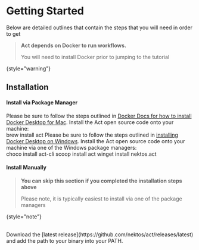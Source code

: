 # Getting Started

Below are detailed outlines that contain the steps that you will need in order to get 

> **Act depends on Docker to run workflows.**
>
> You will need to install Docker prior to jumping to the tutorial
>
{style="warning"}


## Installation
#### Install via Package Manager
<tabs>
<tab title="MacOS">
<procedure type="steps">
<step>Please be sure to follow the steps outlined in <a href="https://docs.docker.com/docker-for-mac/install/">Docker Docs for how to install Docker Desktop for Mac</a>.</step>
<step>Install the Act open source code onto your machine:
<br/>
<code-block lang="bash">brew install act</code-block>
</step>
</procedure>
</tab>
<tab title="Widows">
<procedure type="steps">
<step>Please be sure to follow the steps outlined in <a href="https://docs.docker.com/docker-for-windows/install/">installing Docker Desktop on Windows</a>.</step>
<step>Install the Act open source code onto your machine via one of the Windows package managers:
<br/>
<tabs>
<tab title="Chocolatey"><code-block lang="shell">choco install act-cli</code-block></tab>
<tab title="Scoop"><code-block lang="shell">scoop install act</code-block></tab>
<tab title="Winget"><code-block lang="shell">winget install nektos.act</code-block></tab>
</tabs>
</step>
</procedure>
</tab>
</tabs>

#### Install Manually
> **You can skip this section if you completed the installation steps above**
> 
> Please note, it is typically easiest to install via one of the package managers
>
{style="note"}

<br/>
Download the [latest release](https://github.com/nektos/act/releases/latest) and add the path to your binary into your PATH.